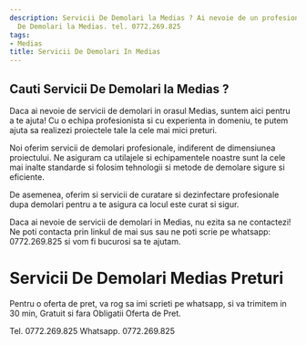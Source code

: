 ```yaml
---
description: Servicii De Demolari la Medias ? Ai nevoie de un profesionist in Servicii
  De Demolari la Medias. tel. 0772.269.825
tags:
- Medias
title: Servicii De Demolari In Medias
---
```



## Cauti Servicii De Demolari la Medias ?

Daca ai nevoie de servicii de demolari in orasul Medias, suntem aici pentru a te ajuta! Cu o echipa profesionista si cu experienta in domeniu, te putem ajuta sa realizezi proiectele tale la cele mai mici preturi.

Noi oferim servicii de demolari profesionale, indiferent de dimensiunea proiectului. Ne asiguram ca utilajele si echipamentele noastre sunt la cele mai inalte standarde si folosim tehnologii si metode de demolare sigure si eficiente.

De asemenea, oferim si servicii de curatare si dezinfectare profesionale dupa demolari pentru a te asigura ca locul este curat si sigur.

Daca ai nevoie de servicii de demolari in Medias, nu ezita sa ne contactezi! Ne poti contacta prin linkul de mai sus sau ne poti scrie pe whatsapp: 0772.269.825 si vom fi bucurosi sa te ajutam.

# Servicii De Demolari Medias Preturi
Pentru o oferta de pret, va rog sa imi scrieti pe whatsapp, si va trimitem in 30 min, Gratuit si fara Obligatii Oferta de Pret.

Tel. 0772.269.825
Whatsapp. 0772.269.825